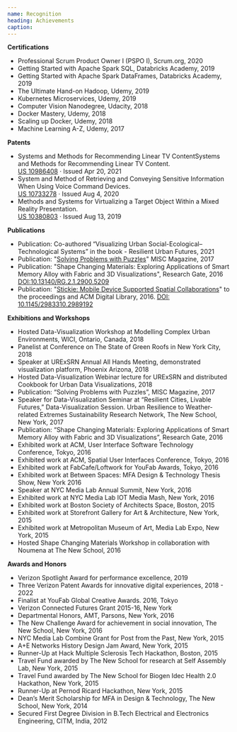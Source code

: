 ```yaml
---
name: Recognition
heading: Achievements
caption:
---
```


**Certifications**
- Professional Scrum Product Owner I (PSPO I), Scrum.org, 2020
- Getting Started with Apache Spark SQL, Databricks Academy, 2019
- Getting Started with Apache Spark DataFrames, Databricks Academy, 2019
- The Ultimate Hand-on Hadoop, Udemy, 2019
- Kubernetes Microservices, Udemy, 2019
- Computer Vision Nanodegree, Udacity, 2018
- Docker Mastery, Udemy, 2018
- Scaling up Docker, Udemy, 2018
- Machine Learning A-Z, Udemy, 2017

**Patents**
- Systems and Methods for Recommending Linear TV ContentSystems and Methods for Recommending Linear TV Content.  
[US 10986408](https://uspto.report/patent/grant/10,986,408) · Issued Apr 20, 2021
- System and Method of Retrieving and Conveying Sensitive Information When Using Voice Command Devices.  
[US 10733278](https://uspto.report/patent/grant/10,733,278) · Issued Aug 4, 2020
- Methods and Systems for Virtualizing a Target Object Within a Mixed Reality Presentation.  
[US 10380803](https://uspto.report/patent/grant/10,380,803) · Issued Aug 13, 2019

**Publications**
- Publication: Co-authored “Visualizing Urban Social-Ecological–Technological Systems” in the book - Resilient Urban Futures, 2021
- Publication: "[Solving Problems with Puzzles](https://miscmagazine.com/solving-problems-puzzles/)" MISC Magazine, 2017
- Publication: "Shape Changing Materials: Exploring Applications of Smart Memory Alloy with Fabric and 3D Visualizations", Research Gate, 2016 [DOI:10.13140/RG.2.1.2900.5209](http://dx.doi.org/10.13140/RG.2.1.2900.5209)
- Publication: "[Stickie: Mobile Device Supported Spatial Collaborations](https://dl.acm.org/doi/10.1145/2983310.2989192)" to the proceedings and ACM Digital Library, 2016. [DOI: 10.1145/2983310.2989192](https://doi.org/10.1145/2983310.2989192)

**Exhibitions and Workshops**

- Hosted Data-Visualization Workshop at Modelling Complex Urban Environments, WICI, Ontario, Canada, 2018
- Panelist at Conference on The State of Green Roofs in New York City, 2018
- Speaker at URExSRN Annual All Hands Meeting, demonstrated visualization platform, Phoenix Arizona, 2018
- Hosted Data-Visualization Webinar lecture for URExSRN and distributed Cookbook for Urban Data Visualizations, 2018 
- Publication: “Solving Problems with Puzzles”, MISC Magazine, 2017
- Speaker for Data-Visualization Seminar at “Resilient Cities, Livable Futures,” Data-Visualization Session. Urban Resilience to Weather-related Extremes Sustainability Research Network, The New School, New York, 2017
- Publication: “Shape Changing Materials: Exploring Applications of Smart Memory Alloy with Fabric and 3D Visualizations”, Research Gate, 2016
- Exhibited work at ACM, User Interface Software Technology Conference, Tokyo, 2016
- Exhibited work at ACM, Spatial User Interfaces Conference, Tokyo, 2016
- Exhibited work at FabCafe/Loftwork for YouFab Awards, Tokyo, 2016 
- Exhibited work at Between Spaces: MFA Design & Technology Thesis Show, New York 2016
- Speaker at NYC Media Lab Annual Summit, New York, 2016
- Exhibited work at NYC Media Lab IOT Media Mash, New York, 2016
- Exhibited work at Boston Society of Architects Space, Boston, 2015
- Exhibited work at Storefront Gallery for Art & Architecture, New York, 2015
- Exhibited work at Metropolitan Museum of Art, Media Lab Expo, New York, 2015
- Hosted Shape Changing Materials Workshop in collaboration with Noumena at The New School, 2016

**Awards and Honors**

- Verizon Spotlight Award for performance excellence, 2019
- Three Verizon Patent Awards for innovative digital experiences, 2018 - 2022
- Finalist at YouFab Global Creative Awards. 2016, Tokyo
- Verizon Connected Futures Grant 2015-16, New York
- Departmental Honors, AMT, Parsons, New York, 2016
- The New Challenge Award for achievement in social innovation, The New School, New York, 2016
- NYC Media Lab Combine Grant for Post from the Past, New York, 2015
- A+E Networks History Design Jam Award, New York, 2015
- Runner-Up at Hack Multiple Sclerosis Tech Hackathon, Boston, 2015 
- Travel Fund awarded by The New School for research at Self Assembly Lab, New York, 2015
- Travel Fund awarded by The New School for Biogen Idec Health 2.0 Hackathon, New York, 2015
- Runner-Up at Pernod Ricard Hackathon, New York, 2015
- Dean’s Merit Scholarship for MFA in Design & Technology, The New School, New York, 2014
- Secured First Degree Division in B.Tech Electrical and Electronics Engineering, CITM, India, 2012 